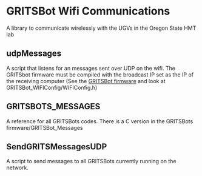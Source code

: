 # GRITSBot Wifi Communications

A library to communicate wirelessly with the UGVs in the Oregon State HMT lab

## udpMessages

A script that listens for an messages sent over UDP on the wifi. The GRITSbot firmware must be compiled with the broadcast IP set as the IP of the receiving computer (See the [GRITSBot firmware](https://github.com/snyderth/GRITSBots_firmware) and look at GRITSBot_WIFIConfig/WIFIConfig.h)

## GRITSBOTS_MESSAGES

A reference for all GRITSBots codes. There is a C version in the GRITSBots firmware/GRITSBot_Messages

## SendGRITSMessagesUDP

A script to send messages to all GRITSBots currently running on the network. 
